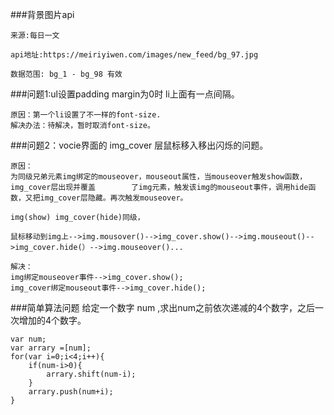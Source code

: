 ###背景图片api

	来源:每日一文

	api地址:https://meiriyiwen.com/images/new_feed/bg_97.jpg

	数据范围: bg_1 - bg_98 有效

###问题1:ul设置padding margin为0时  li上面有一点间隔。

	原因：第一个li设置了不一样的font-size.
	解决办法：待解决，暂时取消font-size。


###问题2：vocie界面的 img_cover 层鼠标移入移出闪烁的问题。

	原因：
	为同级兄弟元素img绑定的mouseover，mouseout属性，当mouseover触发show函数，img_cover层出现并覆盖		了img元素，触发该img的mouseout事件，调用hide函数，又把img_cover层隐藏。再次触发mouseover。

	img(show) img_cover(hide)同级，

	鼠标移动到img上-->img.mousover()-->img_cover.show()-->img.mouseout()-->img_cover.hide(）-->img.mouseover()...

	解决：
	img绑定mouseover事件-->img_cover.show();
	img_cover绑定mouseout事件-->img_cover.hide();
	
###简单算法问题 给定一个数字 num ,求出num之前依次递减的4个数字，之后一次增加的4个数字。

	var num;
	var arrary =[num];
	for(var i=0;i<4;i++){
		if(num-i>0){
			arrary.shift(num-i);
		}
		arrary.push(num+i);
	}
